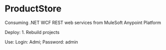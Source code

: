 # ProductStore
Consuming .NET WCF REST web services from MuleSoft Anypoint Platform

Deploy: 1. Rebuild projects

Use: Login: Admi; Password: admin
